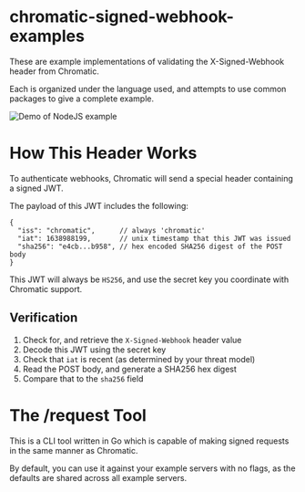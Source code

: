 # chromatic-signed-webhook-examples

These are example implementations of validating the X-Signed-Webhook header from Chromatic.

Each is organized under the language used, and attempts to use common packages to give a complete example.

![Demo of NodeJS example](demo.gif)

# How This Header Works

To authenticate webhooks, Chromatic will send a special header containing a signed JWT.

The payload of this JWT includes the following:

```
{
  "iss": "chromatic",      // always 'chromatic'
  "iat": 1638988199,       // unix timestamp that this JWT was issued
  "sha256": "e4cb...b958", // hex encoded SHA256 digest of the POST body
}
```

This JWT will always be `HS256`, and use the secret key you coordinate with Chromatic support.

## Verification

  1. Check for, and retrieve the `X-Signed-Webhook` header value
  1. Decode this JWT using the secret key
  1. Check that `iat` is recent (as determined by your threat model)
  1. Read the POST body, and generate a SHA256 hex digest
  1. Compare that to the `sha256` field

# The /request Tool

This is a CLI tool written in Go which is capable of making signed requests in the same manner as Chromatic.

By default, you can use it against your example servers with no flags, as the defaults are shared across all example servers.

